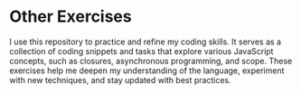 # Other Exercises
I use this repository to practice and refine my coding skills. It serves as a collection of coding snippets and tasks that explore various JavaScript concepts, such as closures, asynchronous programming, and scope. These exercises help me deepen my understanding of the language, experiment with new techniques, and stay updated with best practices.

